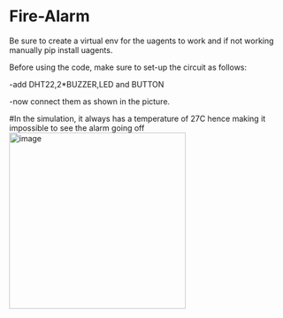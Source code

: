 # Fire-Alarm

Be sure to create a virtual env for the uagents to work and if not working manually pip install uagents.

Before using the code, make sure to set-up the circuit as follows:

-add DHT22,2*BUZZER,LED and BUTTON

-now connect them as shown in the picture.

#In the simulation, it always has a temperature of 27C hence making it impossible to see the alarm going off
<img width="319" alt="image" src="https://github.com/last-kenpachi/Fire-Alarm/assets/115539225/4d1bf666-7a6c-402d-8d6f-22397730b6f7">
